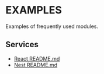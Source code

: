 # EXAMPLES
Examples of frequently used modules.

## Services
- [React README.md](react-service/README.md)
- [Nest README.md](nest-service/README.md)
